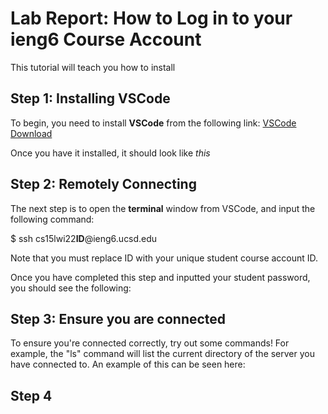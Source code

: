 # Lab Report: How to Log in to your ieng6 Course Account
This tutorial will teach you how to install 

## Step 1: Installing VSCode
To begin, you need to install **VSCode** from the following link: [VSCode Download](https://code.visualstudio.com/)	

Once you have it installed, it should look like *this*

## Step 2: Remotely Connecting

The next step is to open the **terminal** window from VSCode, and input the following command:

$ ssh cs15lwi22**ID**@ieng6.ucsd.edu

Note that you must replace ID with your unique student course account ID.

Once you have completed this step and inputted your student password, you should see the following:

## Step 3: Ensure you are connected

To ensure you're connected correctly, try out some commands! For example, the "ls" command will list the current directory of the server you have connected to.
An example of this can be seen here:


## Step 4
